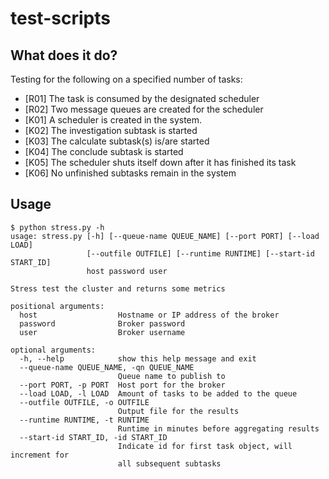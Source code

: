# test-scripts
## What does it do?
Testing for the following on a specified number of tasks:
- \[R01\] The task is consumed by the designated scheduler
- \[R02\] Two message queues are created for the scheduler
- \[K01\] A scheduler is created in the system.
- \[K02\] The investigation subtask is started
- \[K03\] The calculate subtask(s) is/are started
- \[K04\] The conclude subtask is started
- \[K05\] The scheduler shuts itself down after it has finished its task
- \[K06\] No unfinished subtasks remain in the system

## Usage
```
$ python stress.py -h
usage: stress.py [-h] [--queue-name QUEUE_NAME] [--port PORT] [--load LOAD]
                 [--outfile OUTFILE] [--runtime RUNTIME] [--start-id START_ID]
                 host password user

Stress test the cluster and returns some metrics

positional arguments:
  host                  Hostname or IP address of the broker
  password              Broker password
  user                  Broker username

optional arguments:
  -h, --help            show this help message and exit
  --queue-name QUEUE_NAME, -qn QUEUE_NAME
                        Queue name to publish to
  --port PORT, -p PORT  Host port for the broker
  --load LOAD, -l LOAD  Amount of tasks to be added to the queue
  --outfile OUTFILE, -o OUTFILE
                        Output file for the results
  --runtime RUNTIME, -t RUNTIME
                        Runtime in minutes before aggregating results
  --start-id START_ID, -id START_ID
                        Indicate id for first task object, will increment for
                        all subsequent subtasks
```